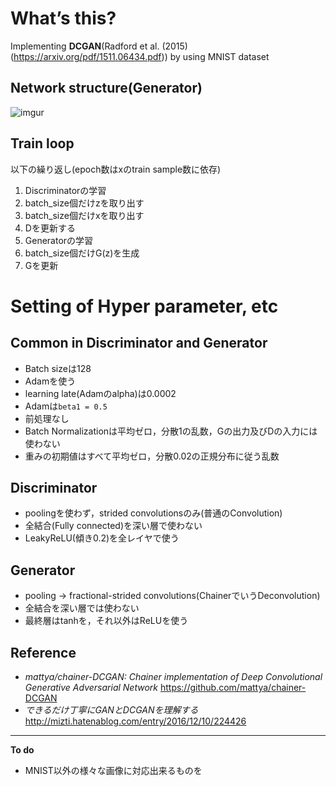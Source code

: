 # What’s this?
Implementing **DCGAN**(Radford et al. (2015)(https://arxiv.org/pdf/1511.06434.pdf)) by using MNIST dataset


## Network structure(Generator)

![imgur](https://i.imgur.com/zz8CuoI.png "Generatorの図解")  

## Train loop

以下の繰り返し(epoch数はxのtrain sample数に依存)
1. Discriminatorの学習
  1. batch_size個だけzを取り出す
  1. batch_size個だけxを取り出す
  1. Dを更新する
2. Generatorの学習
  1. batch_size個だけG(z)を生成
  1. Gを更新

# Setting of Hyper parameter, etc
## Common in Discriminator and Generator
* Batch sizeは128
* Adamを使う
* learning late(Adamのalpha)は0.0002
* Adamは`beta1 = 0.5`
* 前処理なし
* Batch Normalizationは平均ゼロ，分散1の乱数，Gの出力及びDの入力には使わない
* 重みの初期値はすべて平均ゼロ，分散0.02の正規分布に従う乱数


## Discriminator
* poolingを使わず，strided convolutionsのみ(普通のConvolution)
* 全結合(Fully connected)を深い層で使わない
* LeakyReLU(傾き0.2)を全レイヤで使う

## Generator
- pooling → fractional-strided convolutions(ChainerでいうDeconvolution)
- 全結合を深い層では使わない
- 最終層はtanhを，それ以外はReLUを使う

## Reference
- *mattya/chainer-DCGAN: Chainer implementation of Deep Convolutional Generative Adversarial Network*
https://github.com/mattya/chainer-DCGAN
- *できるだけ丁寧にGANとDCGANを理解する*
http://mizti.hatenablog.com/entry/2016/12/10/224426
***
**To do**
* MNIST以外の様々な画像に対応出来るものを
